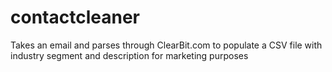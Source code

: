 # contactcleaner
Takes an email and parses through ClearBit.com to populate a CSV file with industry segment and description for marketing purposes
